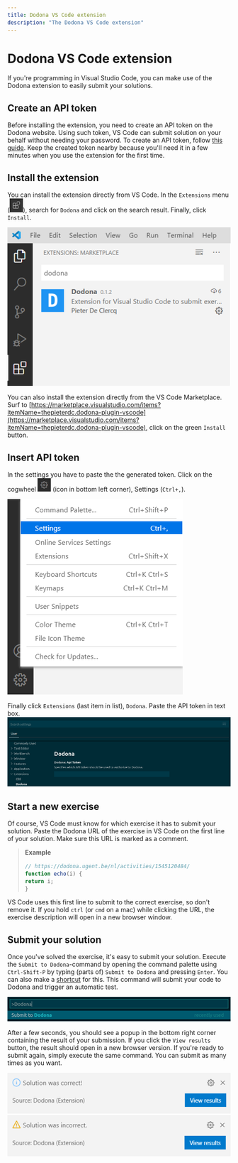 ```yaml
---
title: Dodona VS Code extension
description: "The Dodona VS Code extension"
---
```


# Dodona VS Code extension

If you're programming in Visual Studio Code, you can make use of the Dodona extension to easily submit your solutions.

## Create an API token
Before installing the extension, you need to create an API token on the Dodona website. Using such token, VS Code can submit solution on your behalf without needing your password. To create an API token, follow [this guide](/en/guides/creating-an-api-token). Keep the created token nearby because you'll need it in a few minutes when you use the extension for the first time.

## Install the extension

You can install the extension directly from VS Code. In the `Extensions` menu (<img src="./extensions-view-icon.png" alt="Extensions" width=30px; />), search for `Dodona` and click on the search result. Finally, click `Install`.

![settings](./vs_code_dodona_marketplace.png)

You can also install the extension directly from the VS Code Marketplace. Surf to [https://marketplace.visualstudio.com/items?itemName=thepieterdc.dodona-plugin-vscode](https://marketplace.visualstudio.com/items?itemName=thepieterdc.dodona-plugin-vscode), click on the green `Install` button.

## Insert API token

In the settings you have to paste the the generated token. Click on the cogwheel <img src="./cogwheel.png" alt="cogwheel" width=30px;/> (icon in bottom left corner), Settings (`Ctrl+,`).

![Settings](./vs_code_settings.png)

Finally click `Extensions` (last item in list), `Dodona`. Paste the API token in text box.
![API token](./api-token.png)

## Start a new exercise

Of course, VS Code must know for which exercise it has to submit your solution. Paste the Dodona URL of the exercise in VS Code on the first line of your solution. Make sure this URL is marked as a comment.

> **Example**
>
> ```javascript
> // https://dodona.ugent.be/nl/activities/1545120484/
> function echo(i) {
> return i;
> }
> ```

VS Code uses this first line to submit to the correct exercise, so don't remove it. If you hold `ctrl` (or `cmd` on a mac) while clicking the URL, the exercise description will open in a new browser window.

## Submit your solution

Once you've solved the exercise, it's easy to submit your solution. Execute the `Submit to Dodona`-command by opening the command palette using `Ctrl-Shift-P` by typing (parts of) `Submit to Dodona` and pressing `Enter`. You can also make a [shortcut](https://code.visualstudio.com/docs/getstarted/keybindings#_keyboard-shortcuts-editor) for this. This command will submit your code to Dodona and trigger an automatic test.

![Submit](./submit.png)

After a few seconds, you should see a popup in the bottom right corner containing the result of your submission. If you click the `View results` button, the result should open in a new browser version. If you're ready to submit again, simply execute the same command. You can submit as many times as you want.

![correct solution](./vs_code_correct_view_results.png)
![incorrect solution](./vs_code_incorrect_view_results.png)

